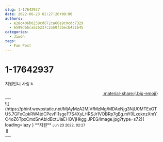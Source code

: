 ```yaml
---
slug: 1-17642937
date: 2022-06-23 02:27:26+09:00
authors:
  - e28c406b0239cd872ca68e9c0cdc7329
  - 6599dbbcaa26237c2ab0f3becb421b45
categories:
  - Jiwon
tags:
  - Fan Post
---
```


# 1-17642937

<div class="post-container" markdown="1">
<div class="content-container md-sidebar__scrollwrap" markdown="1">

지원언니 사랑ㅎ

</div>
</div>

<div style="text-align: right;" markdown="1">
<a href="https://weverse.io/fromis9/fanpost/1-17642937" style="text-align: right;">:material-share:{.big-emoji}</a>
</div>
---

<div class="comments-container md-sidebar__scrollwrap" markdown="1">
<div class="comment" markdown="1">
<div class='id-container' markdown="1">
![](https://phinf.wevpstatic.net/MjAyMzA2MjVfMzMg/MDAxNjg3NjU0MTExOTU5.7GFeCpkRW4jdCPevFi1sgeF7S4XyLHRSJr1VOBRp7gEg.mY0LxqknzXmYC4oZ6TpxCmdSnAbldBctUiaEHQVjHkgg.JPEG/image.jpg?type=s72){ loading=lazy }
**<span class="artist">지원</span>** <small>Jun 23 2022, 02:27</small><br>
</div>
<div class='comment-body' markdown="1">
ㅐ
</div>
</div>
</div>
---

